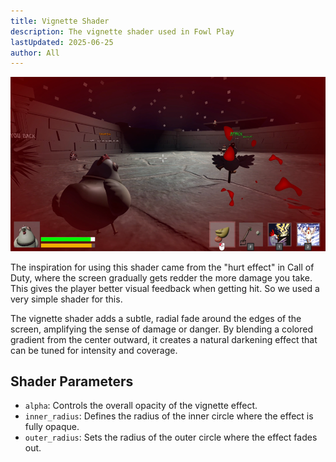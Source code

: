 ```yaml
---
title: Vignette Shader
description: The vignette shader used in Fowl Play
lastUpdated: 2025-06-25
author: All
---
```


![Vignette Shader](/src/assets/fowl-play/effects-shaders/shaders/vignette/vignette.png)

The inspiration for using this shader came from the "hurt effect" in Call of Duty, where the screen gradually gets redder the more damage you take. This gives the player better visual feedback when getting hit. So we used a very simple shader for this.

The vignette shader adds a subtle, radial fade around the edges of the screen, amplifying the sense of damage or danger. By blending a colored gradient from the center outward, it creates a natural darkening effect that can be tuned for intensity and coverage.

## Shader Parameters

- `alpha`: Controls the overall opacity of the vignette effect.
- `inner_radius`: Defines the radius of the inner circle where the effect is fully opaque.
- `outer_radius`: Sets the radius of the outer circle where the effect fades out.
